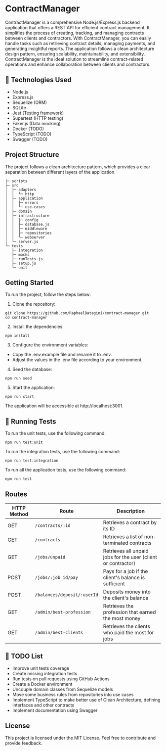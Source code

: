 # ContractManager

ContractManager is a comprehensive Node.js/Express.js backend application that offers a REST API for efficient contract management. It simplifies the process of creating, tracking, and managing contracts between clients and contractors. With ContractManager, you can easily handle tasks such as retrieving contract details, managing payments, and generating insightful reports. The application follows a clean architecture design pattern, ensuring scalability, maintainability, and extensibility. ContractManager is the ideal solution to streamline contract-related operations and enhance collaboration between clients and contractors.

## 🚀 Technologies Used

- Node.js
- Express.js
- Sequelize (ORM)
- SQLite
- Jest (Testing framework)
- Supertest (HTTP testing)
- Faker.js (Data mocking)
- Docker (TODO)
- TypeScript (TODO)
- Swagger (TODO)

## Project Structure

The project follows a clean architecture pattern, which provides a clear separation between different layers of the application.

```
├─ scripts
├─ src
│  ├─ adapters
│  │  └─ http
│  ├─ application
│  │  ├─ errors
│  │  └─ use-cases
│  ├─ domain
│  ├─ infrastructure
│  │  ├─ config
│  │  ├─ database.js
│  │  ├─ middleware
│  │  ├─ repositories
│  │  └─ webserver
│  └─ server.js
└─ tests
   ├─ integration
   ├─ mocks
   ├─ runTests.js
   ├─ setup.js
   └─ unit
```

## Getting Started

To run the project, follow the steps below:

1. Clone the repository:
```shell
git clone https://github.com/RaphaelBatagini/contract-manager.git
cd contract-manager
```

2. Install the dependencies:
```
npm install
```

3. Configure the environment variables:
- Copy the .env.example file and rename it to .env.
- Adjust the values in the .env file according to your environment.

4. Seed the database:
```
npm run seed
```

5. Start the application:
```
npm run start
```

The application will be accessible at http://localhost:3001.

## :test_tube: Running Tests

To run the unit tests, use the following command:
```
npm run test:unit
```

To run the integration tests, use the following command:
```
npm run test:integration
```

To run all the application tests, use the following command:
```
npm run test
```

## Routes

| HTTP Method | Route                          | Description                                                   |
|-------------|--------------------------------|---------------------------------------------------------------|
| GET         | `/contracts/:id`               | Retrieves a contract by its ID                                 |
| GET         | `/contracts`                   | Retrieves a list of non-terminated contracts                   |
| GET         | `/jobs/unpaid`                 | Retrieves all unpaid jobs for the user (client or contractor)  |
| POST        | `/jobs/:job_id/pay`            | Pays for a job if the client's balance is sufficient           |
| POST        | `/balances/deposit/:userId`    | Deposits money into the client's balance                       |
| GET         | `/admin/best-profession`       | Retrieves the profession that earned the most money            |
| GET         | `/admin/best-clients`          | Retrieves the clients who paid the most for jobs               |

## 📝 TODO List

- Improve unit tests coverage
- Create missing integration tests
- Run tests on pull requests using GitHub Actions
- Create a Docker environment
- Uncouple domain classes from Sequelize models
- Move some business rules from repositories into use cases
- Implement TypeScript to make better use of Clean Architecture, defining interfaces and other contracts
- Implement documentation using Swagger

## License
This project is licensed under the MIT License.
Feel free to contribute and provide feedback.